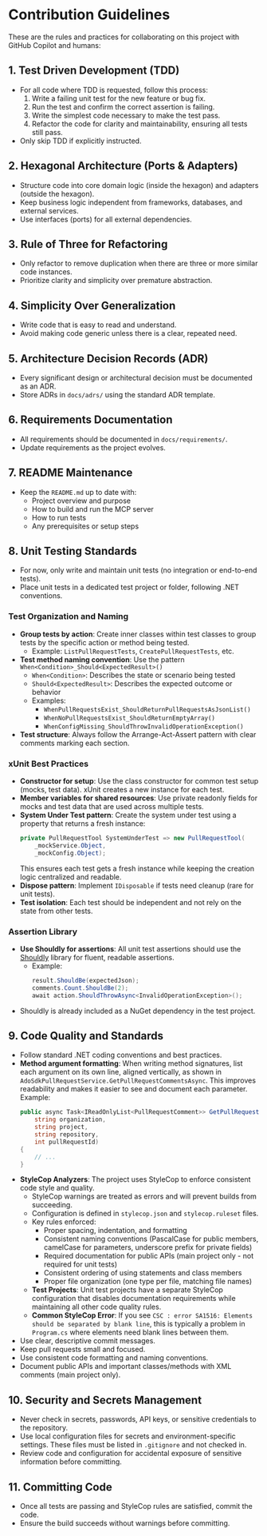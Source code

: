 # Contribution Guidelines

These are the rules and practices for collaborating on this project with GitHub Copilot and humans:

## 1. Test Driven Development (TDD)
- For all code where TDD is requested, follow this process:
  1. Write a failing unit test for the new feature or bug fix.
  2. Run the test and confirm the correct assertion is failing.
  3. Write the simplest code necessary to make the test pass.
  4. Refactor the code for clarity and maintainability, ensuring all tests still pass.
- Only skip TDD if explicitly instructed.

## 2. Hexagonal Architecture (Ports & Adapters)
- Structure code into core domain logic (inside the hexagon) and adapters (outside the hexagon).
- Keep business logic independent from frameworks, databases, and external services.
- Use interfaces (ports) for all external dependencies.

## 3. Rule of Three for Refactoring
- Only refactor to remove duplication when there are three or more similar code instances.
- Prioritize clarity and simplicity over premature abstraction.

## 4. Simplicity Over Generalization
- Write code that is easy to read and understand.
- Avoid making code generic unless there is a clear, repeated need.

## 5. Architecture Decision Records (ADR)
- Every significant design or architectural decision must be documented as an ADR.
- Store ADRs in `docs/adrs/` using the standard ADR template.

## 6. Requirements Documentation
- All requirements should be documented in `docs/requirements/`.
- Update requirements as the project evolves.

## 7. README Maintenance
- Keep the `README.md` up to date with:
  - Project overview and purpose
  - How to build and run the MCP server
  - How to run tests
  - Any prerequisites or setup steps

## 8. Unit Testing Standards
- For now, only write and maintain unit tests (no integration or end-to-end tests).
- Place unit tests in a dedicated test project or folder, following .NET conventions.

### Test Organization and Naming
- **Group tests by action**: Create inner classes within test classes to group tests by the specific action or method being tested.
  - Example: `ListPullRequestTests`, `CreatePullRequestTests`, etc.
- **Test method naming convention**: Use the pattern `When<Condition>_Should<ExpectedResult>()`
  - `When<Condition>`: Describes the state or scenario being tested
  - `Should<ExpectedResult>`: Describes the expected outcome or behavior
  - Examples:
    - `WhenPullRequestsExist_ShouldReturnPullRequestsAsJsonList()`
    - `WhenNoPullRequestsExist_ShouldReturnEmptyArray()`
    - `WhenConfigMissing_ShouldThrowInvalidOperationException()`
- **Test structure**: Always follow the Arrange-Act-Assert pattern with clear comments marking each section.

### xUnit Best Practices
- **Constructor for setup**: Use the class constructor for common test setup (mocks, test data). xUnit creates a new instance for each test.
- **Member variables for shared resources**: Use private readonly fields for mocks and test data that are used across multiple tests.
- **System Under Test pattern**: Create the system under test using a property that returns a fresh instance:
  ```csharp
  private PullRequestTool SystemUnderTest => new PullRequestTool(
      _mockService.Object,
      _mockConfig.Object);
  ```
  This ensures each test gets a fresh instance while keeping the creation logic centralized and readable.
- **Dispose pattern**: Implement `IDisposable` if tests need cleanup (rare for unit tests).
- **Test isolation**: Each test should be independent and not rely on the state from other tests.

### Assertion Library
- **Use Shouldly for assertions**: All unit test assertions should use the [Shouldly](https://shouldly.readthedocs.io/) library for fluent, readable assertions.
  - Example:
    ```csharp
    result.ShouldBe(expectedJson);
    comments.Count.ShouldBe(2);
    await action.ShouldThrowAsync<InvalidOperationException>();
    ```
- Shouldly is already included as a NuGet dependency in the test project.

## 9. Code Quality and Standards
- Follow standard .NET coding conventions and best practices.
- **Method argument formatting**: When writing method signatures, list each argument on its own line, aligned vertically, as shown in `AdoSdkPullRequestService.GetPullRequestCommentsAsync`. This improves readability and makes it easier to see and document each parameter. Example:
  ```csharp
  public async Task<IReadOnlyList<PullRequestComment>> GetPullRequestCommentsAsync(
      string organization,
      string project,
      string repository,
      int pullRequestId)
  {
      // ...
  }
  ```
- **StyleCop Analyzers**: The project uses StyleCop to enforce consistent code style and quality.
  - StyleCop warnings are treated as errors and will prevent builds from succeeding.
  - Configuration is defined in `stylecop.json` and `stylecop.ruleset` files.
  - Key rules enforced:
    - Proper spacing, indentation, and formatting
    - Consistent naming conventions (PascalCase for public members, camelCase for parameters, underscore prefix for private fields)
    - Required documentation for public APIs (main project only - not required for unit tests)
    - Consistent ordering of using statements and class members
    - Proper file organization (one type per file, matching file names)
  - **Test Projects**: Unit test projects have a separate StyleCop configuration that disables documentation requirements while maintaining all other code quality rules.
  - **Common StyleCop Error**: If you see `CSC : error SA1516: Elements should be separated by blank line`, this is typically a problem in `Program.cs` where elements need blank lines between them.
- Use clear, descriptive commit messages.
- Keep pull requests small and focused.
- Use consistent code formatting and naming conventions.
- Document public APIs and important classes/methods with XML comments (main project only).

## 10. Security and Secrets Management
- Never check in secrets, passwords, API keys, or sensitive credentials to the repository.
- Use local configuration files for secrets and environment-specific settings. These files must be listed in `.gitignore` and not checked in.
- Review code and configuration for accidental exposure of sensitive information before committing.

## 11. Committing Code
- Once all tests are passing and StyleCop rules are satisfied, commit the code.
- Ensure the build succeeds without warnings before committing.
